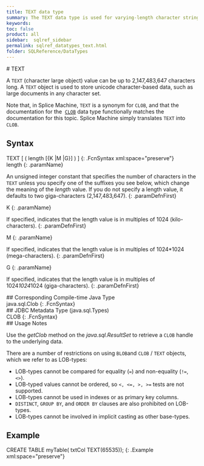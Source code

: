```yaml
---
title: TEXT data type
summary: The TEXT data type is used for varying-length character strings that can be up to 2,147,483,647 characters long.
keywords:
toc: false
product: all
sidebar:  sqlref_sidebar
permalink: sqlref_datatypes_text.html
folder: SQLReference/DataTypes
---
```

<section>
<div class="TopicContent" data-swiftype-index="true" markdown="1">
# TEXT

A `TEXT` (character large object) value can be up to 2,147,483,647
characters long. A `TEXT` object is used to store unicode
character-based data, such as large documents in any character set.

Note that, in Splice Machine, `TEXT` is a synonym for `CLOB`, and that
the documentation for the &nbsp;[`CLOB`](sqlref_datatypes_clob.html) data type
functionally matches the documentation for this topic. Splice Machine
simply translates `TEXT` into `CLOB`.

## Syntax

<div class="fcnWrapperWide" markdown="1">
    TEXT [ ( length [{K |M |G}] ) ]
{: .FcnSyntax xml:space="preserve"}

</div>
<div class="paramList" markdown="1">
length
{: .paramName}

An unsigned integer constant that specifies the number of characters in
the `TEXT` unless you specify one of the suffixes you see below, which
change the meaning of the *length* value. If you do not specify a length
value, it defaults to two giga-characters (2,147,483,647).
{: .paramDefnFirst}

K
{: .paramName}

If specified, indicates that the length value is in multiples of 1024
(kilo-characters).
{: .paramDefnFirst}

M
{: .paramName}

If specified, indicates that the length value is in multiples of
1024*1024 (mega-characters).
{: .paramDefnFirst}

G
{: .paramName}

If specified, indicates that the length value is in multiples of
1024*1024*1024 (giga-characters).
{: .paramDefnFirst}

</div>
## Corresponding Compile-time Java Type

<div class="fcnWrapperWide" markdown="1">
    java.sql.Clob
{: .FcnSyntax}

</div>
## JDBC Metadata Type (java.sql.Types)

<div class="fcnWrapperWide" markdown="1">
    CLOB
{: .FcnSyntax}

</div>
## Usage Notes

Use the *getClob* method on the *java.sql.ResultSet* to retrieve a
`CLOB` handle to the underlying data.

There are a number of restrictions on using `BLOB`and `CLOB` /
`TEXT` objects, which we refer to as LOB-types:

* LOB-types cannot be compared for equality (`=`) and non-equality
  (`!=`, `<>`).
* LOB-typed values cannot be ordered, so `<, <=, >, >=` tests are not
  supported.
* LOB-types cannot be used in indexes or as primary key columns.
* `DISTINCT`, `GROUP BY`, and `ORDER BY` clauses are also prohibited on
  LOB-types.
* LOB-types cannot be involved in implicit casting as other base-types.

## Example

<div class="preWrapperWide" markdown="1">
    CREATE TABLE myTable( txtCol TEXT(65535));
{: .Example xml:space="preserve"}

</div>
</div>
</section>


